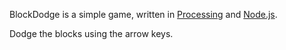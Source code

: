 BlockDodge is a simple game, written in [Processing](http://www.processing.org) and [Node.js](http://nodejs.org/).


Dodge the blocks using the arrow keys.